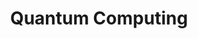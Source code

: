 ---
title: Quantum Computing
menu:
  sidebar:
    name: Quantum Computing
    identifier: quantum_computing
    parent: physics
    weight: 11
---